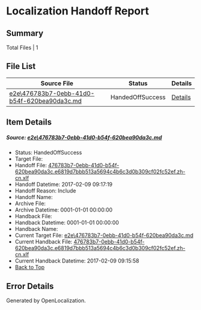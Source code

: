 # <a name='report-top'></a> Localization Handoff Report

## Summary
 Total Files | 1

## File List
 Source File | Status | Details 
 ----------- | ------ | ------- 
 [e2e\476783b7-0ebb-41d0-b54f-620bea90da3c.md](https://github.com/OpenLocalizationTestOrg/ol-test0/blob/b0697a7ef80a4f2d96021557bec1a3ed5352e123/e2e/476783b7-0ebb-41d0-b54f-620bea90da3c.md) | HandedOffSuccess | [Details](#ac0ed2bb732a5bd62fef8de5d26cd8a46f5c46ff1)

## Item Details
##### <a name='ac0ed2bb732a5bd62fef8de5d26cd8a46f5c46ff1'></a> Source: [e2e\476783b7-0ebb-41d0-b54f-620bea90da3c.md](https://github.com/OpenLocalizationTestOrg/ol-test0/blob/b0697a7ef80a4f2d96021557bec1a3ed5352e123/e2e/476783b7-0ebb-41d0-b54f-620bea90da3c.md)
* Status: HandedOffSuccess
* Target File: 
* Handoff File: [476783b7-0ebb-41d0-b54f-620bea90da3c.e6819d7bbb513a5694c4b6c3d0b309cf02fc52ef.zh-cn.xlf](https://github.com/OpenLocalizationTestOrg/ol-test0-handoff/blob/d6c803cd24d1f6e0d06fa1e77f35598b4968b463/ol-handoff/OpenLocalizationTestOrg/ol-test0-zhcn/shujia/ht/476783b7-0ebb-41d0-b54f-620bea90da3c.e6819d7bbb513a5694c4b6c3d0b309cf02fc52ef.zh-cn.xlf)
* Handoff Datetime: 2017-02-09 09:17:19
* Handoff Reason: Include
* Handoff Name: 
* Archive File: 
* Archive Datetime: 0001-01-01 00:00:00
* Handback File: 
* Handback Datetime: 0001-01-01 00:00:00
* Handback Name: 
* Current Target File: [e2e\476783b7-0ebb-41d0-b54f-620bea90da3c.md](https://github.com/OpenLocalizationTestOrg/ol-test0-zhcn/blob/ccea92d3fb1c3554bb6e0735c8dfd2980de1a939/e2e/476783b7-0ebb-41d0-b54f-620bea90da3c.md)
* Current Handback File: [476783b7-0ebb-41d0-b54f-620bea90da3c.e6819d7bbb513a5694c4b6c3d0b309cf02fc52ef.zh-cn.xlf](https://github.com/OpenLocalizationTestOrg/ol-test0-handback/blob/24412b5a8245ebea5fb951b90cde6594e0091422/ol-handback/OpenLocalizationTestOrg/ol-test0-zhcn/shujia/ht/476783b7-0ebb-41d0-b54f-620bea90da3c.e6819d7bbb513a5694c4b6c3d0b309cf02fc52ef.zh-cn.xlf)
* Current Handback Datetime: 2017-02-09 09:15:58
* [Back to Top](#report-top)


## Error Details

Generated by OpenLocalization.
